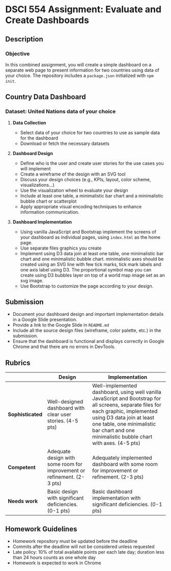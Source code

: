 # DSCI 554 Assignment: Evaluate and Create Dashboards

## Description

### Objective

In this combined assignment, you will create a simple dashboard on a separate web page to present information for two countries using data of your choice. The repository includes a `package.json` initialized with `npm init`.

## Country Data Dashboard

### Dataset: United Nations data of your choice

1. **Data Collection**
   - Select data of your choice for two countries to use as sample data for the dashboard
   - Download or fetch the necessary datasets

2. **Dashboard Design**
   - Define who is the user and create user stories for the use cases you will implement
   - Create a wireframe of the design with an SVG tool
   - Discuss your design choices (e.g., KPIs, layout, color scheme, visualizations...)
   - Use the visualization wheel to evaluate your design
   - Include at least one table, a minimalistic bar chart and a minimalistic bubble chart or scatterplot
   - Apply appropriate visual encoding techniques to enhance information communication.

3. **Dashboard Implementation**
   - Using vanilla JavaScript and Bootstrap implement the screens of your dashboard as individual pages, using `index.html` as the home page.
   - Use separate files graphics you create
   - Implement using D3 data join at least one table, one minimalistic bar chart and one minimalistic bubble chart. minimalistic axes should be created using an SVG line with few tick marks, tick mark labels and one axis label using D3. The proportional symbol map you can create using D3 bubbles layer on top of a world map image set as an svg image.
   - Use Bootstrap to customize the page according to your design.

## Submission

- Document your dashboard design and important implementation details in a Google Slide presentation.
- Provide a link to the Google Slide in `README.md`
- Include all the source design files (wireframe, color palette, etc.) in the submission.
- Ensure that the dashboard is functional and displays correctly in Google Chrome and that there are no errors in DevTools.

## Rubrics

|               | **Design**              | **Implementation** |
| ------------- | ----------------------- | ----------------------- |
| **Sophisticated** | Well-designed dashboard with clear user stories. (4-5 pts) | Well-implemented dashboard, using well vanilla JavaScript and Bootstrap for all screens, separate files for each graphic, implemented using D3 data join at least one table, one minimalistic bar chart and one minimalistic bubble chart with axes. (4-5 pts) |
| **Competent** | Adequate design with some room for improvement or refinement. (2-3 pts) | Adequately implemented dashboard with some room for improvement or refinement. (2-3 pts) |
| **Needs work** | Basic design with significant deficiencies. (0-1 pts) | Basic dashboard implementation with significant deficiencies. (0-1 pts) |

## Homework Guidelines

- Homework repository must be updated before the deadline
- Commits after the deadline will not be considered unless requested
- Late policy: 10% of total available points per each late day; duration less than 24 hours counts as one whole day
- Homework is expected to work in Chrome
